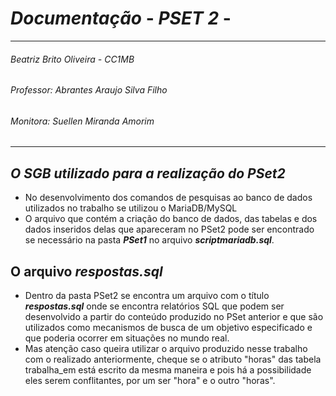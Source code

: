 # *Documentação* - *PSET 2* - 
---------------------------------------------------
###### Beatriz Brito Oliveira - CC1MB
###### Professor: Abrantes Araujo Silva Filho
###### Monitora: Suellen Miranda Amorim
-----------------------------------------------

## *O SGB utilizado para a realização do PSet2* 
* No desenvolvimento dos comandos de pesquisas ao banco de dados utilizados no trabalho se utilizou o MariaDB/MySQL
* O arquivo que contém a criação do banco de dados, das tabelas e dos dados inseridos delas que apareceram no PSet2 pode ser encontrado se necessário na pasta ***PSet1*** no arquivo ***scriptmariadb.sql***.

## O arquivo *respostas.sql*
* Dentro da pasta PSet2 se encontra um arquivo com o título ***respostas.sql*** onde se encontra relatórios SQL que podem ser desenvolvido a partir do conteúdo produzido no PSet anterior e que são utilizados como mecanismos de busca de um objetivo especificado e que poderia ocorrer em situações no mundo real.
* Mas atenção caso queira utilizar o arquivo produzido nesse trabalho com o realizado anteriormente, cheque se o atributo "horas" das tabela trabalha_em está escrito da mesma maneira e pois há a possibilidade eles serem conflitantes, por um ser "hora" e o outro "horas".
